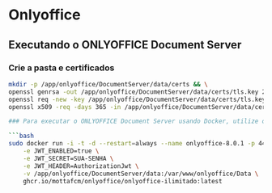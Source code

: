 # Onlyoffice

## Executando o ONLYOFFICE Document Server

### Crie a pasta e certificados

```bash
mkdir -p /app/onlyoffice/DocumentServer/data/certs && \
openssl genrsa -out /app/onlyoffice/DocumentServer/data/certs/tls.key 2048 && \
openssl req -new -key /app/onlyoffice/DocumentServer/data/certs/tls.key -out /app/onlyoffice/DocumentServer/data/certs/tls.csr && \
openssl x509 -req -days 365 -in /app/onlyoffice/DocumentServer/data/certs/tls.csr -signkey /app/onlyoffice/DocumentServer/data/certs/tls.key -out /app/onlyoffice/DocumentServer/data/certs/tls.crt

### Para executar o ONLYOFFICE Document Server usando Docker, utilize o seguinte comando:

```bash
sudo docker run -i -t -d --restart=always --name onlyoffice-8.0.1 -p 443:443 \
    -e JWT_ENABLED=true \
    -e JWT_SECRET=SUA-SENHA \
    -e JWT_HEADER=AuthorizationJwt \
    -v /app/onlyoffice/DocumentServer/data:/var/www/onlyoffice/Data \
    ghcr.io/mottafcm/onlyoffice/onlyoffice-ilimitado:latest

